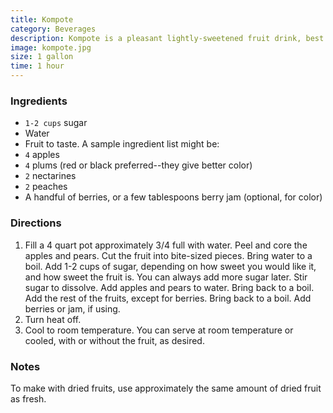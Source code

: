 ```yaml
---
title: Kompote
category: Beverages
description: Kompote is a pleasant lightly-sweetened fruit drink, best served cool as a summertime refreshment. In Russia, it's made with apples, pears, plums, and berries. Compared to juice, it's a bit thicker and reminiscent of the fruit that made it, but not as forceful a taste.
image: kompote.jpg
size: 1 gallon
time: 1 hour
---
```


### Ingredients

* `1-2 cups` sugar
* Water
* Fruit to taste. A sample ingredient list might be:
* `4` apples
* `4` plums (red or black preferred--they give better color)
* `2` nectarines
* `2` peaches
* A handful of berries, or a few tablespoons berry jam (optional, for color)

### Directions

1. Fill a 4 quart pot approximately 3/4 full with water. Peel and core the apples and pears. Cut the fruit into bite-sized pieces. Bring water to a boil. Add 1-2 cups of sugar, depending on how sweet you would like it, and how sweet the fruit is. You can always add more sugar later. Stir sugar to dissolve. Add apples and pears to water. Bring back to a boil. Add the rest of the fruits, except for berries. Bring back to a boil. Add berries or jam, if using.
2. Turn heat off.
3. Cool to room temperature. You can serve at room temperature or cooled, with or without the fruit, as desired.

### Notes

To make with dried fruits, use approximately the same amount of dried fruit as fresh.
